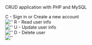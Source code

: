 CRUD application with PHP and MySQL


C - Sign in or Create a new account<br>
![''](./screenshots/login.jpg)
R - Read user info<br>
![''](./screenshots/login.jpg)
U - Update user info<br>
![''](./screenshots/login.jpg)
D - Delete user<br>
![''](./screenshots/login.jpg)
